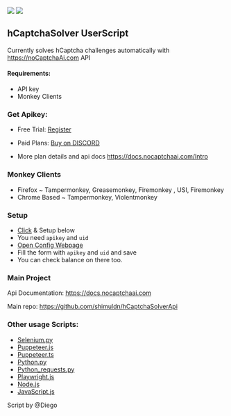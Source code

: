 <p>
<a href="https://t.me/noCaptchaAi" target="_blank"><img src="https://img.shields.io/badge/Telegram-2CA5E0?style=for-the-badge&logo=telegram&logoColor=white"></a>
<a href="https://discord.gg/E7FfzhZqzA" target="_blank"><img src="https://img.shields.io/badge/Discord-7289DA?style=for-the-badge&logo=discord&logoColor=white"></a>
</p>

## hCaptchaSolver UserScript
Currently solves hCaptcha challenges automatically with https://noCaptchaAi.com API


#### Requirements:
- API key
- Monkey Clients

### Get Apikey:

- Free Trial: [Register](https://nocaptchaai.com/register) 

- Paid Plans:  [Buy on DISCORD](https://discord.gg/E7FfzhZqzA)
 * More plan details and api docs https://docs.nocaptchaai.com/Intro

### Monkey Clients
 * Firefox ~ Tampermonkey, Greasemonkey, Firemonkey , USI, Firemonkey
 * Chrome Based ~ Tampermonkey, Violentmonkey


### Setup
- [Click](https://github.com/noCaptchaAi/hCaptchaSolver.user.js/raw/main/hCaptchaSolver.user.js) & Setup below
- You need `apikey` and `uid`
- [Open Config Webpage](https://config.nocaptchaai.com/)
- Fill the form with `apikey` and `uid` and save
- You can check balance on there too.
 


### Main Project
Api Documentation: https://docs.nocaptchaai.com

Main repo: https://github.com/shimuldn/hCaptchaSolverApi

### Other usage Scripts:
- [Selenium.py](https://github.com/shimuldn/hCaptchaSolverApi/blob/main/usage_examples/example-selenium.py)
- [Puppeteer.js](https://github.com/shimuldn/hCaptchaSolverApi/blob/main/usage_examples/puppeteer.js)
- [Puppeteer.ts](https://github.com/shimuldn/hCaptchaSolverApi/blob/main/usage_examples/puppeteer.ts)
- [Python.py](https://github.com/shimuldn/hCaptchaSolverApi/blob/main/usage_examples/example2.py)
- [Python_requests.py](https://github.com/shimuldn/hCaptchaSolverApi/blob/main/usage_examples/python_requests.py)
- [Playwright.js](https://github.com/shimuldn/hCaptchaSolverApi/blob/main/usage_examples/playwright.js)
- [Node.js](https://github.com/shimuldn/hCaptchaSolverApi/blob/main/usage_examples/node.js)
- [JavaScript.js](https://github.com/shimuldn/hCaptchaSolverApi/blob/main/usage_examples/javascript.js)

Script by @Diego
